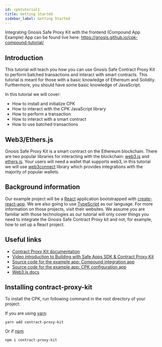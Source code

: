 ```yaml
---
id: cpktutorial1
title: Getting Started
sidebar_label: Getting Started
---
```


Integrating Gnosis Safe Proxy Kit with the frontend (Compound App Example)
App can be found live here: https://gnosis.github.io/cpk-compound-tutorial/

## Introduction

This tutorial will teach you how you can use Gnosis Safe Contract Proxy Kit to perform batched transactions and interact with smart contracts. 
This tutorial is meant for those with a basic knowledge of Ethereum and Solidity. Furthermore, you should have some basic knowledge of JavaScript.
 
In this tutorial we will cover: 

- How to install and initialize CPK
- How to interact with the CPK JavaScript library
- How to perform a transaction
- How to interact with a smart contract
- How to use batched transactions

## Web3/Ethers.js

Gnosis Safe Proxy Kit is a smart contract on the Ethereum blockchain. There are two popular libraries for interacting with the blockchain: [web3.js](https://github.com/ethereum/web3.js) and [ethers.js](https://github.com/ethers-io/ethers.js/). Your users will need a wallet that supports web3, in this tutorial we will use [web3connect](https://web3connect.com/) library which provides integrations with the majority of popular wallets.

## Background information

Our example project will be a [React](https://reactjs.org) application bootstrapped with [create-react-app](https://github.com/facebook/create-react-app). We are also going to use [TypeScript](https://typescriptlang.org) as our language. For more information on those projects, visit their websites. We assume you are familiar with those technologies as our tutorial will only cover things you need to integrate the Gnosis Safe Contract Proxy kit and not, for example, how to set up a React project.

## Useful links

- [Contract Proxy Kit documentation](https://github.com/gnosis/contract-proxy-kit)
- [Video introduction to Building with Safe Apps SDK & Contract Proxy Kit](https://www.youtube.com/watch?v=YGw8WfBw5OI)
- [Source code for the example app: Compound integration app](https://github.com/gnosis/cpk-compound-example)
- [Source code for the example app: CPK configuration app](https://github.com/gnosis/cpk-configuration-app)
- [Web3.js docs](https://web3js.readthedocs.io/)

## Installing contract-proxy-kit

To install the CPK, run following command in the root directory of your project:

If you are using [yarn](https://yarnpkg.com/):
```
yarn add contract-proxy-kit
```
Or if [npm](https://npmjs.com)
```
npm i contract-proxy-kit
```
